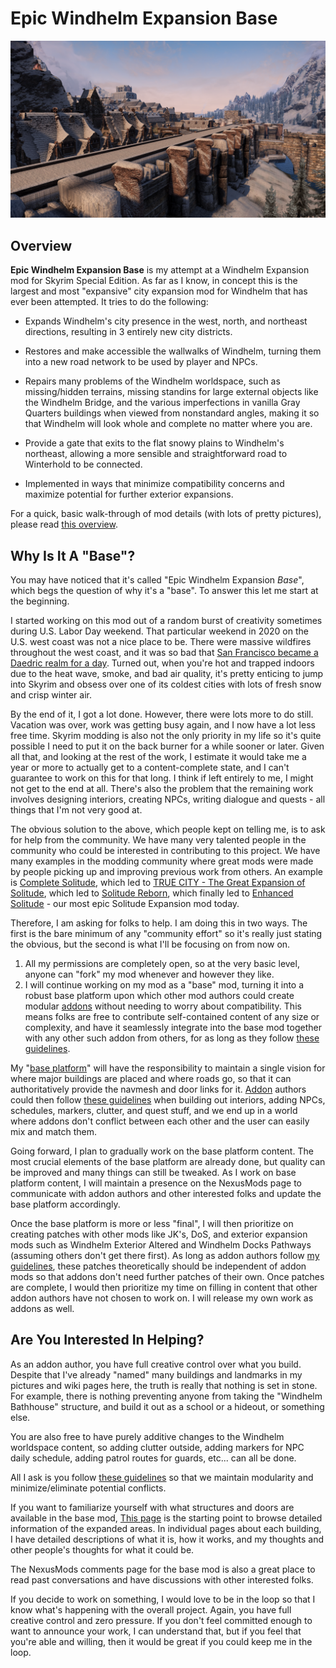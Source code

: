 # Epic Windhelm Expansion Base

![](/windhelm/pics/southwall.png?raw=true "An Epic Windhelm Expansion Mod")

## Overview

**Epic Windhelm Expansion Base** is my attempt at a Windhelm Expansion mod for Skyrim Special Edition. As far as I know, in concept this is the largest and most "expansive" city expansion mod for Windhelm that has ever been attempted. It tries to do the following:

* Expands Windhelm's city presence in the west, north, and northeast directions, resulting in 3 entirely new city districts.

* Restores and make accessible the wallwalks of Windhelm, turning them into a new road network to be used by player and NPCs.

* Repairs many problems of the Windhelm worldspace, such as missing/hidden terrains, missing standins for large external objects like the Windhelm Bridge, and the various imperfections in vanilla Gray Quarters buildings when viewed from nonstandard angles, making it so that Windhelm will look whole and complete no matter where you are.

* Provide a gate that exits to the flat snowy plains to Windhelm's northeast, allowing a more sensible and straightforward road to Winterhold to be connected.

* Implemented in ways that minimize compatibility concerns and maximize potential for further exterior expansions.

For a quick, basic walk-through of mod details (with lots of pretty pictures), please read [this overview](/windhelm/tldr.md).

## Why Is It A "Base"?

You may have noticed that it's called "Epic Windhelm Expansion *Base*", which begs the question of why it's a "base". To answer this let me start at the beginning.

I started working on this mod out of a random burst of creativity sometimes during U.S. Labor Day weekend. That particular weekend in 2020 on the U.S. west coast was not a nice place to be. There were massive wildfires throughout the west coast, and it was so bad that [San Francisco became a Daedric realm for a day](https://www.youtube.com/watch?v=xBolnN8aiX8). Turned out, when you're hot and trapped indoors due to the heat wave, smoke, and bad air quality, it's pretty enticing to jump into Skyrim and obsess over one of its coldest cities with lots of fresh snow and crisp winter air.

By the end of it, I got a lot done. However, there were lots more to do still. Vacation was over, work was getting busy again, and I now have a lot less free time. Skyrim modding is also not the only priority in my life so it's quite possible I need to put it on the back burner for a while sooner or later. Given all that, and looking at the rest of the work, I estimate it would take me a year or more to actually get to a content-complete state, and I can't guarantee to work on this for that long. I think if left entirely to me, I might not get to the end at all. There's also the problem that the remaining work involves designing interiors, creating NPCs, writing dialogue and quests - all things that I'm not very good at.

The obvious solution to the above, which people kept on telling me, is to ask for help from the community. We have many very talented people in the community who could be interested in contributing to this project. We have many examples in the modding community where great mods were made by people picking up and improving previous work from others. An example is [Complete Solitude](https://www.nexusmods.com/skyrim/mods/36061/), which led to [TRUE CITY - The Great Expansion of Solitude](https://www.nexusmods.com/skyrim/mods/60430/), which led to [Solitude Reborn](https://www.nexusmods.com/skyrim/mods/63685), which finally led to [Enhanced Solitude](https://www.nexusmods.com/skyrimspecialedition/mods/27816) - our most epic Solitude Expansion mod today.

Therefore, I am asking for folks to help. I am doing this in two ways. The first is the bare minimum of any "community effort" so it's really just stating the obvious, but the second is what I'll be focusing on from now on.

1. All my permissions are completely open, so at the very basic level, anyone can "fork" my mod whenever and however they like.
2. I will continue working on my mod as a "base" mod, turning it into a robust base platform upon which other mod authors could create modular [addons](/windhelm/addons.md) without needing to worry about compatibility. This means folks are free to contribute self-contained content of any size or complexity, and have it seamlessly integrate into the base mod together with any other such addon from others, for as long as they follow [these guidelines](/windhelm/guidelines.md).

My "[base platform](/windhelm/base.md)" will have the responsibility to maintain a single vision for where major buildings are placed and where roads go, so that it can authoritatively provide the navmesh and door links for it. [Addon](/windhelm/addons.md) authors could then follow [these guidelines](/windhelm/guidelines.md) when building out interiors, adding NPCs, schedules, markers, clutter, and quest stuff, and we end up in a world where addons don't conflict between each other and the user can easily mix and match them.

Going forward, I plan to gradually work on the base platform content. The most crucial elements of the base platform are already done, but quality can be improved and many things can still be tweaked. As I work on base platform content, I will maintain a presence on the NexusMods page to communicate with addon authors and other interested folks and update the base platform accordingly.

Once the base platform is more or less "final", I will then prioritize on creating patches with other mods like JK's, DoS, and exterior expansion mods such as Windhelm Exterior Altered and Windhelm Docks Pathways (assuming others don't get there first). As long as addon authors follow [my guidelines](/windhelm/guidelines.md), these patches theoretically should be independent of addon mods so that addons don't need further patches of their own. Once patches are complete, I would then prioritize my time on filling in content that other addon authors have not chosen to work on. I will release my own work as addons as well.

## Are You Interested In Helping?

As an addon author, you have full creative control over what you build. Despite that I've already "named" many buildings and landmarks in my pictures and wiki pages here, the truth is really that nothing is set in stone. For example, there is nothing preventing anyone from taking the "Windhelm Bathhouse" structure, and build it out as a school or a hideout, or something else.

You are also free to have purely additive changes to the Windhelm worldspace content, so adding clutter outside, adding markers for NPC daily schedule, adding patrol routes for guards, etc... can all be done.

All I ask is you follow [these guidelines](/windhelm/guidelines.md) so that we maintain modularity and minimize/eliminate potential conflicts.

If you want to familiarize yourself with what structures and doors are available in the base mod, [This page](/windhelm/details.md) is the starting point to browse detailed information of the expanded areas. In individual pages about each building, I have detailed descriptions of what it is, how it works, and my thoughts and other people's thoughts for what it could be.

The NexusMods comments page for the base mod is also a great place to read past conversations and have discussions with other interested folks.

If you decide to work on something, I would love to be in the loop so that I know what's happening with the overall project. Again, you have full creative control and zero pressure. If you don't feel committed enough to want to announce your work, I can understand that, but if you feel that you're able and willing, then it would be great if you could keep me in the loop.